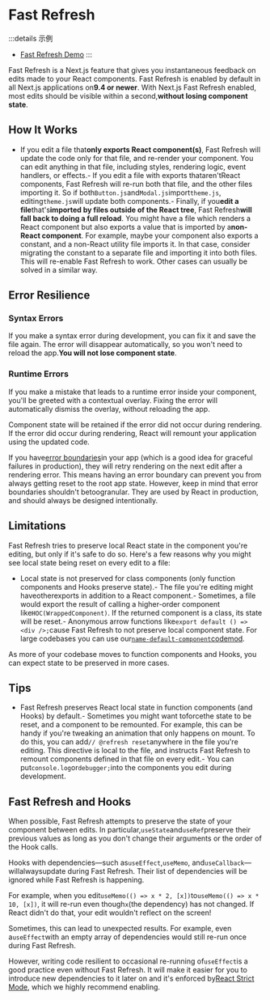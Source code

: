 # Fast Refresh

:::details 示例
- [Fast Refresh Demo](https://github.com/vercel/next.js/tree/canary/examples/fast-refresh-demo)
:::

Fast Refresh is a Next.js feature that gives you instantaneous feedback on
edits made to your React components. Fast Refresh is enabled by default in all
Next.js applications on**9.4 or newer**. With Next.js Fast Refresh enabled,
most edits should be visible within a second,**without losing component
state**.

## How It Works

- If you edit a file that**only exports React component(s)**, Fast Refresh will
update the code only for that file, and re-render your component. You can edit
anything in that file, including styles, rendering logic, event handlers, or
effects.- If you edit a file with exports thataren'tReact components, Fast Refresh
will re-run both that file, and the other files importing it. So if both`Button.js`and`Modal.js`import`theme.js`, editing`theme.js`will update
both components.- Finally, if you**edit a file**that's**imported by files outside of the
React tree**, Fast Refresh**will fall back to doing a full reload**. You
might have a file which renders a React component but also exports a value
that is imported by a**non-React component**. For example, maybe your
component also exports a constant, and a non-React utility file imports it. In
that case, consider migrating the constant to a separate file and importing it
into both files. This will re-enable Fast Refresh to work. Other cases can
usually be solved in a similar way.

## Error Resilience

### Syntax Errors

If you make a syntax error during development, you can fix it and save the file
again. The error will disappear automatically, so you won't need to reload the
app.**You will not lose component state**.

### Runtime Errors

If you make a mistake that leads to a runtime error inside your component,
you'll be greeted with a contextual overlay. Fixing the error will automatically
dismiss the overlay, without reloading the app.

Component state will be retained if the error did not occur during rendering. If
the error did occur during rendering, React will remount your application using
the updated code.

If you have[error boundaries](https://reactjs.org/docs/error-boundaries.html)in your app (which is a good idea for graceful failures in production), they
will retry rendering on the next edit after a rendering error. This means having
an error boundary can prevent you from always getting reset to the root app
state. However, keep in mind that error boundaries shouldn't betoogranular.
They are used by React in production, and should always be designed
intentionally.

## Limitations

Fast Refresh tries to preserve local React state in the component you're
editing, but only if it's safe to do so. Here's a few reasons why you might see
local state being reset on every edit to a file:

- Local state is not preserved for class components (only function components
and Hooks preserve state).- The file you're editing might haveotherexports in addition to a React
component.- Sometimes, a file would export the result of calling a higher-order component
like`HOC(WrappedComponent)`. If the returned component is a
class, its state will be reset.- Anonymous arrow functions like`export default () => <div />;`cause Fast Refresh to not preserve local component state. For large codebases you can use our[`name-default-component`codemod](/docs/advanced-features/codemods#name-default-component).

As more of your codebase moves to function components and Hooks, you can expect
state to be preserved in more cases.

## Tips

- Fast Refresh preserves React local state in function components (and Hooks) by
default.- Sometimes you might want toforcethe state to be reset, and a component to
be remounted. For example, this can be handy if you're tweaking an animation
that only happens on mount. To do this, you can add`// @refresh reset`anywhere in the file you're editing. This directive is local to the file, and
instructs Fast Refresh to remount components defined in that file on every
edit.- You can put`console.log`or`debugger;`into the components you edit during
development.

## Fast Refresh and Hooks

When possible, Fast Refresh attempts to preserve the state of your component
between edits. In particular,`useState`and`useRef`preserve their previous
values as long as you don't change their arguments or the order of the Hook
calls.

Hooks with dependencies—such as`useEffect`,`useMemo`, and`useCallback`—willalwaysupdate during Fast Refresh. Their list of dependencies will be ignored
while Fast Refresh is happening.

For example, when you edit`useMemo(() => x * 2, [x])`to`useMemo(() => x * 10, [x])`, it will re-run even though`x`(the dependency)
has not changed. If React didn't do that, your edit wouldn't reflect on the
screen!

Sometimes, this can lead to unexpected results. For example, even a`useEffect`with an empty array of dependencies would still re-run once during Fast Refresh.

However, writing code resilient to occasional re-running of`useEffect`is a good practice even
without Fast Refresh. It will make it easier for you to introduce new dependencies to it later on
and it's enforced by[React Strict Mode](/docs/api-reference/next.config.js/react-strict-mode),
which we highly recommend enabling.
